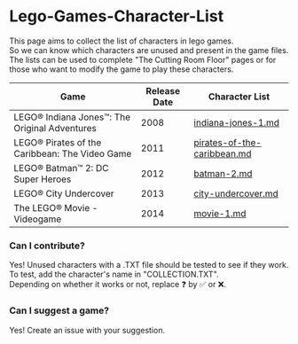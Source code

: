 # Lego-Games-Character-List  

This page aims to collect the list of characters in lego games.  
So we can know which characters are unused and present in the game files.  
The lists can be used to complete "The Cutting Room Floor" pages or for those who want to modify the game to play these characters.  

|Game|Release Date|Character List
|-|-|-|
LEGO® Indiana Jones™: The Original Adventures|2008|[indiana-jones-1.md](https://github.com/Calvineries/Lego-Games-Character-List/blob/main/indiana-jones-1.md)
LEGO® Pirates of the Caribbean: The Video Game|2011|[pirates-of-the-caribbean.md](https://github.com/Calvineries/Lego-Games-Character-List/blob/main/pirates-of-the-caribbean.md)
LEGO® Batman™ 2: DC Super Heroes|2012|[batman-2.md](https://github.com/Calvineries/Lego-Games-Character-List/blob/main/batman-2.md)
LEGO® City Undercover|2013|[city-undercover.md](https://github.com/Calvineries/Lego-Games-Character-List/blob/main/city-undercover.md)
The LEGO® Movie - Videogame|2014|[movie-1.md](https://github.com/Calvineries/Lego-Games-Character-List/blob/main/movie-1.md)
  
  
### Can I contribute?  
Yes! Unused characters with a .TXT file should be tested to see if they work.  
To test, add the character's name in "COLLECTION.TXT".  
Depending on whether it works or not, replace ❓ by ✅ or ❌.
  
### Can I suggest a game?
Yes! Create an issue with your suggestion.

